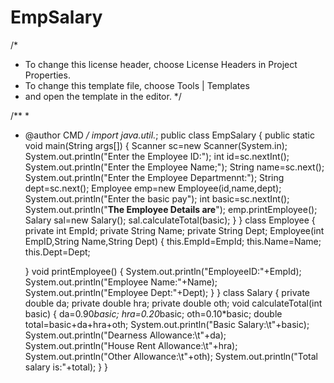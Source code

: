 # EmpSalary
/*
 * To change this license header, choose License Headers in Project Properties.
 * To change this template file, choose Tools | Templates
 * and open the template in the editor.
 */

/**
 *
 * @author CMD
 */
import java.util.*;
public class EmpSalary {
    public static void main(String args[])
    {
        Scanner sc=new Scanner(System.in);
        System.out.println("Enter the Employee ID:");
        int id=sc.nextInt();
        System.out.println("Enter the Employee Name;");
        String name=sc.next();
        System.out.println("Enter the Employee Departmennt:");
        String dept=sc.next();
        Employee emp=new Employee(id,name,dept);
        System.out.println("Enter the basic pay");
        int basic=sc.nextInt();
        System.out.println("********The Employee Details are********");
        emp.printEmployee();
        Salary sal=new Salary();
        sal.calculateTotal(basic);
    }
}
class Employee
{
    private int EmpId;
    private String Name;
    private String Dept;
    Employee(int EmpID,String Name,String Dept)
    {
        this.EmpId=EmpId;
        this.Name=Name;
        this.Dept=Dept;
        
    }
    void printEmployee()
    {
        System.out.println("EmployeeID:"+EmpId);
        System.out.println("Employee Name:"+Name);
        System.out.println("Employee Dept:"+Dept);
    }
}
class Salary
{
    private double da;
    private double hra;
    private double oth;
    void calculateTotal(int basic)
    {
        da=0.90*basic;
        hra=0.20*basic;
        oth=0.10*basic;
        double total=basic+da+hra+oth;
        System.out.println("Basic Salary:\t"+basic);
        System.out.println("Dearness Allowance:\t"+da);
        System.out.println("House Rent Allowance:\t"+hra);
        System.out.println("Other Allowance:\t"+oth);
        System.out.println("Total salary is:"+total);
    }
}
